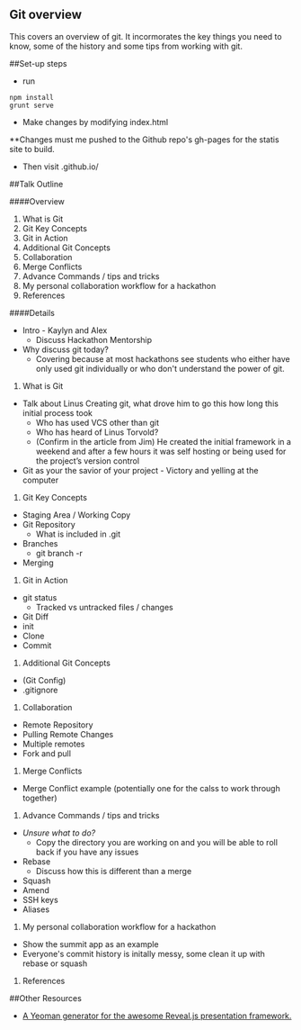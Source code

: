 ## Git overview
This covers an overview of git.  It incormorates the key things you need to know, some of the history and some tips from working with git.

##Set-up steps

- run
```
npm install
grunt serve
```

- Make changes by modifying index.html

**Changes must me pushed to the Github repo's gh-pages for the statis site to build.

- Then visit <username>.github.io/<project name>

##Talk Outline

####Overview

1. What is Git
1. Git Key Concepts
1. Git in Action
1. Additional Git Concepts
1. Collaboration
1. Merge Conflicts
1. Advance Commands / tips and tricks
1. My personal collaboration workflow for a hackathon
1. References

####Details

  - Intro - Kaylyn and Alex
    - Discuss Hackathon Mentorship
  - Why discuss git today? 
    - Covering because at most hackathons see students who either have only used git individually or who don't understand the power of git.

1. What is Git
  - Talk about Linus Creating git, what drove him to go this how long this initial process took
    - Who has used VCS other than git
    - Who has heard of Linus Torvold?
    - (Confirm in the article from Jim) He created the initial framework in a weekend and after a few hours it was self hosting or being used for the project’s version control
  - Git as your the savior of your project - Victory and yelling at the computer 
1. Git Key Concepts
  - Staging Area / Working Copy
  - Git Repository
    - What is included in .git
  - Branches
    - git branch -r
  - Merging
1. Git in Action
  - git status
    - Tracked vs untracked files / changes
  - Git Diff
  - init
  - Clone
  - Commit
1. Additional Git Concepts
  - (Git Config)
  - .gitignore
1. Collaboration
  - Remote Repository
  - Pulling Remote Changes
  - Multiple remotes
  - Fork and pull
1. Merge Conflicts
  - Merge Conflict example (potentially one for the calss to work through together)
1. Advance Commands / tips and tricks
  - *Unsure what to do?*
    - Copy the directory you are working on and you will be able to roll back if you have any issues
  - Rebase 
    - Discuss how this is different than a merge 
  - Squash
  - Amend
  - SSH keys
  - Aliases
1. My personal collaboration workflow for a hackathon
 - Show the summit app as an example
 - Everyone's commit history is initally messy, some clean it up with rebase or squash
1. References

##Other Resources
- [A Yeoman generator for the awesome Reveal.js presentation framework.](https://github.com/slara/generator-reveal)
